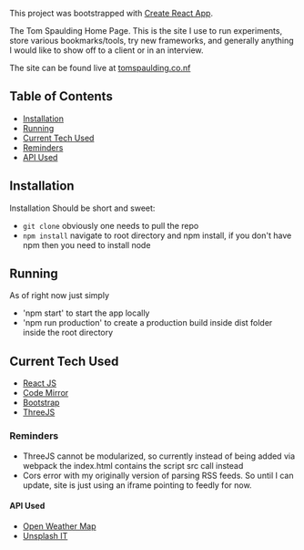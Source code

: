 This project was bootstrapped with [Create React App](https://github.com/facebookincubator/create-react-app).

The Tom Spaulding Home Page.
This is the site I use to run experiments, store various bookmarks/tools, try new frameworks, and generally anything 
I would like to show off to a client or in an interview.

The site can be found live at [tomspaulding.co.nf](http://tomspaulding.co.nf/)

## Table of Contents

- [Installation](#installation)
- [Running](#running)
- [Current Tech Used](#current-tech-used)
- [Reminders](#reminders)
- [API Used](#api-used)


## Installation

Installation Should be short and sweet:

* `git clone` obviously one needs to pull the repo
* `npm install` navigate to root directory and npm install, if you don't have npm then you need to install node

## Running

As of right now just simply

* 'npm start' to start the app locally
* 'npm run production' to create a production build inside dist folder inside the root directory

## Current Tech Used

* [React JS](https://facebook.github.io/react/)
* [Code Mirror](https://codemirror.net/)
* [Bootstrap](http://getbootstrap.com/)
* [ThreeJS](https://threejs.org/)

### Reminders
 
* ThreeJS cannot be modularized, so currently instead of being added via webpack the index.html contains the script src call instead
* Cors error with my originally version of parsing RSS feeds. So until I can update, site is just using an iframe pointing to feedly for now.

#### API Used

* [Open Weather Map](https://openweathermap.org/api)
* [Unsplash IT](https://unsplash.it/)


